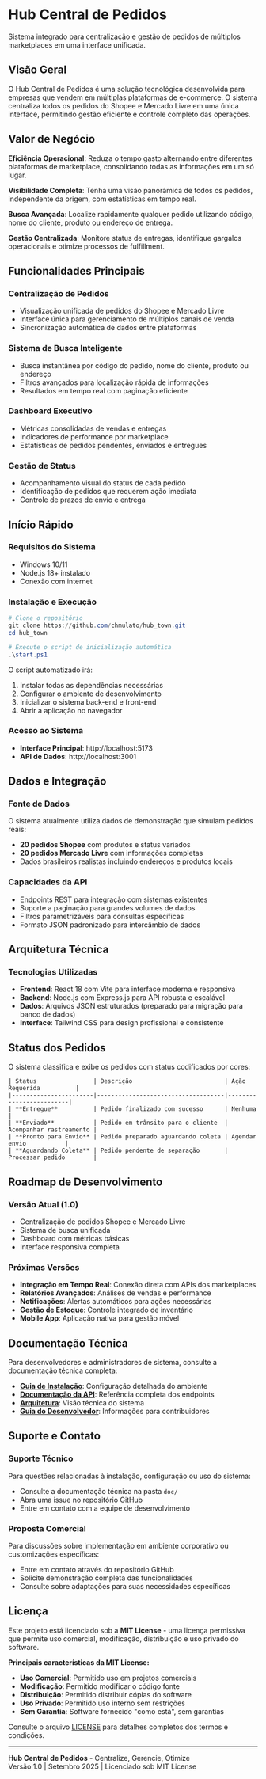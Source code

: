 # Hub Central de Pedidos

Sistema integrado para centralização e gestão de pedidos de múltiplos marketplaces em uma interface unificada.

## Visão Geral

O Hub Central de Pedidos é uma solução tecnológica desenvolvida para empresas que vendem em múltiplas plataformas de e-commerce. O sistema centraliza todos os pedidos do Shopee e Mercado Livre em uma única interface, permitindo gestão eficiente e controle completo das operações.

## Valor de Negócio

**Eficiência Operacional**: Reduza o tempo gasto alternando entre diferentes plataformas de marketplace, consolidando todas as informações em um só lugar.

**Visibilidade Completa**: Tenha uma visão panorâmica de todos os pedidos, independente da origem, com estatísticas em tempo real.

**Busca Avançada**: Localize rapidamente qualquer pedido utilizando código, nome do cliente, produto ou endereço de entrega.

**Gestão Centralizada**: Monitore status de entregas, identifique gargalos operacionais e otimize processos de fulfillment.

## Funcionalidades Principais

### Centralização de Pedidos
- Visualização unificada de pedidos do Shopee e Mercado Livre
- Interface única para gerenciamento de múltiplos canais de venda
- Sincronização automática de dados entre plataformas

### Sistema de Busca Inteligente
- Busca instantânea por código do pedido, nome do cliente, produto ou endereço
- Filtros avançados para localização rápida de informações
- Resultados em tempo real com paginação eficiente

### Dashboard Executivo
- Métricas consolidadas de vendas e entregas
- Indicadores de performance por marketplace
- Estatísticas de pedidos pendentes, enviados e entregues

### Gestão de Status
- Acompanhamento visual do status de cada pedido
- Identificação de pedidos que requerem ação imediata
- Controle de prazos de envio e entrega

## Início Rápido

### Requisitos do Sistema
- Windows 10/11
- Node.js 18+ instalado
- Conexão com internet

### Instalação e Execução
```powershell
# Clone o repositório
git clone https://github.com/chmulato/hub_town.git
cd hub_town

# Execute o script de inicialização automática
.\start.ps1
```

O script automatizado irá:
1. Instalar todas as dependências necessárias
2. Configurar o ambiente de desenvolvimento
3. Inicializar o sistema back-end e front-end
4. Abrir a aplicação no navegador

### Acesso ao Sistema
- **Interface Principal**: http://localhost:5173
- **API de Dados**: http://localhost:3001

## Dados e Integração

### Fonte de Dados
O sistema atualmente utiliza dados de demonstração que simulam pedidos reais:
- **20 pedidos Shopee** com produtos e status variados
- **20 pedidos Mercado Livre** com informações completas
- Dados brasileiros realistas incluindo endereços e produtos locais

### Capacidades da API
- Endpoints REST para integração com sistemas existentes
- Suporte a paginação para grandes volumes de dados
- Filtros parametrizáveis para consultas específicas
- Formato JSON padronizado para intercâmbio de dados

## Arquitetura Técnica

### Tecnologias Utilizadas
- **Frontend**: React 18 com Vite para interface moderna e responsiva
- **Backend**: Node.js com Express.js para API robusta e escalável
- **Dados**: Arquivos JSON estruturados (preparado para migração para banco de dados)
- **Interface**: Tailwind CSS para design profissional e consistente

## Status dos Pedidos

O sistema classifica e exibe os pedidos com status codificados por cores:

```
| Status                | Descrição                          | Ação Requerida          |
|-----------------------|------------------------------------|-------------------------|
| **Entregue**          | Pedido finalizado com sucesso      | Nenhuma                 |
| **Enviado**           | Pedido em trânsito para o cliente  | Acompanhar rastreamento |
| **Pronto para Envio** | Pedido preparado aguardando coleta | Agendar envio           |
| **Aguardando Coleta** | Pedido pendente de separação       | Processar pedido        |
```

## Roadmap de Desenvolvimento

### Versão Atual (1.0)
- Centralização de pedidos Shopee e Mercado Livre
- Sistema de busca unificada
- Dashboard com métricas básicas
- Interface responsiva completa

### Próximas Versões
- **Integração em Tempo Real**: Conexão direta com APIs dos marketplaces
- **Relatórios Avançados**: Análises de vendas e performance
- **Notificações**: Alertas automáticos para ações necessárias
- **Gestão de Estoque**: Controle integrado de inventário
- **Mobile App**: Aplicação nativa para gestão móvel

## Documentação Técnica

Para desenvolvedores e administradores de sistema, consulte a documentação técnica completa:

- **[Guia de Instalação](doc/INSTALACAO.md)**: Configuração detalhada do ambiente
- **[Documentação da API](doc/API.md)**: Referência completa dos endpoints
- **[Arquitetura](doc/ARQUITETURA.md)**: Visão técnica do sistema
- **[Guia do Desenvolvedor](doc/DESENVOLVIMENTO.md)**: Informações para contribuidores

## Suporte e Contato

### Suporte Técnico
Para questões relacionadas à instalação, configuração ou uso do sistema:
- Consulte a documentação técnica na pasta `doc/`
- Abra uma issue no repositório GitHub
- Entre em contato com a equipe de desenvolvimento

### Proposta Comercial
Para discussões sobre implementação em ambiente corporativo ou customizações específicas:
- Entre em contato através do repositório GitHub
- Solicite demonstração completa das funcionalidades
- Consulte sobre adaptações para suas necessidades específicas

## Licença

Este projeto está licenciado sob a **MIT License** - uma licença permissiva que permite uso comercial, modificação, distribuição e uso privado do software.

**Principais características da MIT License:**
- **Uso Comercial**: Permitido uso em projetos comerciais
- **Modificação**: Permitido modificar o código fonte
- **Distribuição**: Permitido distribuir cópias do software
- **Uso Privado**: Permitido uso interno sem restrições
- **Sem Garantia**: Software fornecido "como está", sem garantias

Consulte o arquivo [LICENSE](LICENSE) para detalhes completos dos termos e condições.

---

**Hub Central de Pedidos** - Centralize, Gerencie, Otimize  
Versão 1.0 | Setembro 2025 | Licenciado sob MIT License